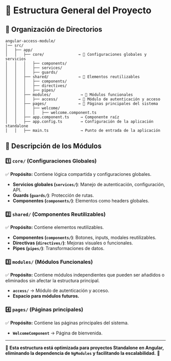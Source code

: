 # 📌 Estructura General del Proyecto

## **📂 Organización de Directorios**
```
angular-access-module/
│── src/
│   ├── app/
│   │   ├── core/               → 📌 Configuraciones globales y servicios
│   │   │   ├── components/
│   │   │   ├── services/
│   │   │   ├── guards/
│   │   ├── shared/             → 📌 Elementos reutilizables
│   │   │   ├── components/
│   │   │   ├── directives/
│   │   │   ├── pipes/
│   │   ├── modules/             → 📌 Módulos funcionales
│   │   │   ├── access/         → 📌 Módulo de autenticación y acceso
│   │   ├── pages/              → 📌 Páginas principales del sistema
│   │   │   ├── welcome/
│   │   │   │   ├── welcome.component.ts
│   │   ├── app.component.ts     → Componente raíz
│   │   ├── app.config.ts        → Configuración de la aplicación standalone
│   │   ├── main.ts              → Punto de entrada de la aplicación
```

## **📌 Descripción de los Módulos**

### **1️⃣ `core/` (Configuraciones Globales)**
✅ **Propósito:** Contiene lógica compartida y configuraciones globales.
- **Servicios globales (`services/`)**: Manejo de autenticación, configuración, API.
- **Guards (`guards/`)**: Protección de rutas.
- **Componentes (`components/`)**: Elementos como headers globales.

### **2️⃣ `shared/` (Componentes Reutilizables)**
✅ **Propósito:** Contiene elementos reutilizables.
- **Componentes (`components/`)**: Botones, inputs, modales reutilizables.
- **Directivas (`directives/`)**: Mejoras visuales o funcionales.
- **Pipes (`pipes/`)**: Transformaciones de datos.

### **3️⃣ `modules/` (Módulos Funcionales)**
✅ **Propósito:** Contiene módulos independientes que pueden ser añadidos o eliminados sin afectar la estructura principal.
- **`access/`** → Módulo de autenticación y acceso.
- **Espacio para módulos futuros.**

### **4️⃣ `pages/` (Páginas principales)**
✅ **Propósito:** Contiene las páginas principales del sistema.
- **`WelcomeComponent`** → Página de bienvenida.

---
📌 **Esta estructura está optimizada para proyectos Standalone en Angular, eliminando la dependencia de `NgModules` y facilitando la escalabilidad.** 🚀

